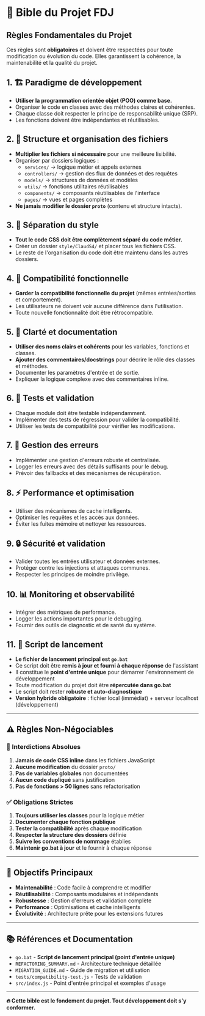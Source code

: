 # 📖 Bible du Projet FDJ

## Règles Fondamentales du Projet

Ces règles sont **obligatoires** et doivent être respectées pour toute modification ou évolution du code.
Elles garantissent la cohérence, la maintenabilité et la qualité du projet.

## 1. 🏗️ Paradigme de développement

- **Utiliser la programmation orientée objet (POO) comme base.**
- Organiser le code en classes avec des méthodes claires et cohérentes.
- Chaque classe doit respecter le principe de responsabilité unique (SRP).
- Les fonctions doivent être indépendantes et réutilisables.

## 2. 📁 Structure et organisation des fichiers

- **Multiplier les fichiers si nécessaire** pour une meilleure lisibilité.
- Organiser par dossiers logiques :
  - `services/` → logique métier et appels externes
  - `controllers/` → gestion des flux de données et des requêtes
  - `models/` → structures de données et modèles
  - `utils/` → fonctions utilitaires réutilisables
  - `components/` → composants réutilisables de l'interface
  - `pages/` → vues et pages complètes
- **Ne jamais modifier le dossier `proto`** (contenu et structure intacts).

## 3. 🎨 Séparation du style

- **Tout le code CSS doit être complètement séparé du code métier.**
- Créer un dossier `style/ClaudS4/` et placer tous les fichiers CSS.
- Le reste de l'organisation du code doit être maintenu dans les autres dossiers.

## 4. 🔄 Compatibilité fonctionnelle

- **Garder la compatibilité fonctionnelle du projet** (mêmes entrées/sorties et comportement).
- Les utilisateurs ne doivent voir aucune différence dans l'utilisation.
- Toute nouvelle fonctionnalité doit être rétrocompatible.

## 5. 📝 Clarté et documentation

- **Utiliser des noms clairs et cohérents** pour les variables, fonctions et classes.
- **Ajouter des commentaires/docstrings** pour décrire le rôle des classes et méthodes.
- Documenter les paramètres d'entrée et de sortie.
- Expliquer la logique complexe avec des commentaires inline.

## 6. 🧪 Tests et validation

- Chaque module doit être testable indépendamment.
- Implémenter des tests de régression pour valider la compatibilité.
- Utiliser les tests de compatibilité pour vérifier les modifications.

## 7. 🔧 Gestion des erreurs

- Implémenter une gestion d'erreurs robuste et centralisée.
- Logger les erreurs avec des détails suffisants pour le debug.
- Prévoir des fallbacks et des mécanismes de récupération.

## 8. ⚡ Performance et optimisation

- Utiliser des mécanismes de cache intelligents.
- Optimiser les requêtes et les accès aux données.
- Éviter les fuites mémoire et nettoyer les ressources.

## 9. 🔒 Sécurité et validation

- Valider toutes les entrées utilisateur et données externes.
- Protéger contre les injections et attaques communes.
- Respecter les principes de moindre privilège.

## 10. 📊 Monitoring et observabilité

- Intégrer des métriques de performance.
- Logger les actions importantes pour le debugging.
- Fournir des outils de diagnostic et de santé du système.

## 11. 🚀 Script de lancement

- **Le fichier de lancement principal est `go.bat`**
- Ce script doit être **remis à jour et fourni à chaque réponse** de l'assistant
- Il constitue le **point d'entrée unique** pour démarrer l'environnement de développement
- Toute modification du projet doit être **répercutée dans go.bat**
- Le script doit rester **robuste et auto-diagnostique**
- **Version hybride obligatoire** : fichier local (immédiat) + serveur localhost (développement)

---

## ⚠️ Règles Non-Négociables

### 🚫 Interdictions Absolues

1. **Jamais de code CSS inline** dans les fichiers JavaScript
2. **Aucune modification** du dossier `proto/`
3. **Pas de variables globales** non documentées
4. **Aucun code dupliqué** sans justification
5. **Pas de fonctions > 50 lignes** sans refactorisation

### ✅ Obligations Strictes

1. **Toujours utiliser les classes** pour la logique métier
2. **Documenter chaque fonction publique**
3. **Tester la compatibilité** après chaque modification
4. **Respecter la structure des dossiers** définie
5. **Suivre les conventions de nommage** établies
6. **Maintenir go.bat à jour** et le fournir à chaque réponse

---

## 🎯 Objectifs Principaux

- **Maintenabilité** : Code facile à comprendre et modifier
- **Réutilisabilité** : Composants modulaires et indépendants
- **Robustesse** : Gestion d'erreurs et validation complète
- **Performance** : Optimisations et cache intelligents
- **Évolutivité** : Architecture prête pour les extensions futures

---

## 📚 Références et Documentation

- `go.bat` - **Script de lancement principal (point d'entrée unique)**
- `REFACTORING_SUMMARY.md` - Architecture technique détaillée
- `MIGRATION_GUIDE.md` - Guide de migration et utilisation
- `tests/compatibility-test.js` - Tests de validation
- `src/index.js` - Point d'entrée principal et exemples d'usage

---

**🔥 Cette bible est le fondement du projet. Tout développement doit s'y conformer.**